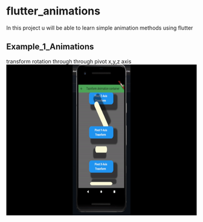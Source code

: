 # flutter_animations

In this project u  will be able to learn simple animation methods using flutter

## Example_1_Animations
transform rotation through through pivot x,y,z axis
<img src="ReadmeGif/example_1_animation.gif" height="400" >

